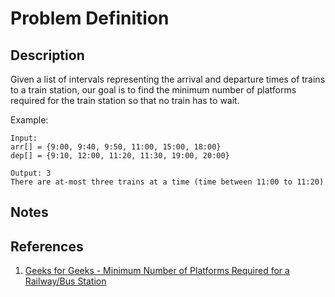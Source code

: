 # Problem Definition

## Description

Given a list of intervals representing the arrival and departure times of trains to a train station, our goal is to find the minimum number of platforms required for the train station so that no train has to wait.

Example:

```plaintext
Input:
arr[] = {9:00, 9:40, 9:50, 11:00, 15:00, 18:00}
dep[] = {9:10, 12:00, 11:20, 11:30, 19:00, 20:00}

Output: 3
There are at-most three trains at a time (time between 11:00 to 11:20)
```

## Notes

## References

1. [Geeks for Geeks - Minimum Number of Platforms Required for a Railway/Bus Station](https://www.geeksforgeeks.org/minimum-number-platforms-required-railwaybus-station/)
